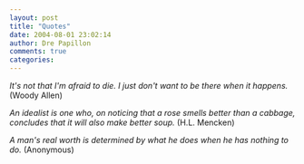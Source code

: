 ```yaml
---
layout: post
title: "Quotes"
date: 2004-08-01 23:02:14
author: Dre Papillon
comments: true
categories: 
---
```



*It's not that I'm afraid to die.  I just don't want to be there when it happens.*  (Woody Allen)

*An idealist is one who, on noticing that a rose smells better than a cabbage, concludes that it will also make better soup.*  (H.L. Mencken)

*A man's real worth is determined by what he does when he has nothing to do.*  (Anonymous)